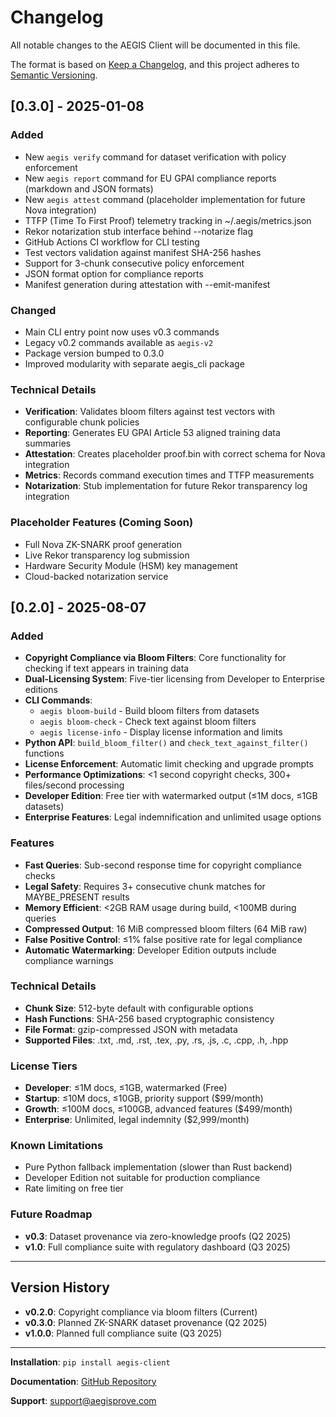 # Changelog

All notable changes to the AEGIS Client will be documented in this file.

The format is based on [Keep a Changelog](https://keepachangelog.com/en/1.0.0/),
and this project adheres to [Semantic Versioning](https://semver.org/spec/v2.0.0.html).

## [0.3.0] - 2025-01-08

### Added
- New `aegis verify` command for dataset verification with policy enforcement
- New `aegis report` command for EU GPAI compliance reports (markdown and JSON formats)
- New `aegis attest` command (placeholder implementation for future Nova integration)
- TTFP (Time To First Proof) telemetry tracking in ~/.aegis/metrics.json
- Rekor notarization stub interface behind --notarize flag
- GitHub Actions CI workflow for CLI testing
- Test vectors validation against manifest SHA-256 hashes
- Support for 3-chunk consecutive policy enforcement
- JSON format option for compliance reports
- Manifest generation during attestation with --emit-manifest

### Changed
- Main CLI entry point now uses v0.3 commands
- Legacy v0.2 commands available as `aegis-v2`
- Package version bumped to 0.3.0
- Improved modularity with separate aegis_cli package

### Technical Details
- **Verification**: Validates bloom filters against test vectors with configurable chunk policies
- **Reporting**: Generates EU GPAI Article 53 aligned training data summaries
- **Attestation**: Creates placeholder proof.bin with correct schema for Nova integration
- **Metrics**: Records command execution times and TTFP measurements
- **Notarization**: Stub implementation for future Rekor transparency log integration

### Placeholder Features (Coming Soon)
- Full Nova ZK-SNARK proof generation
- Live Rekor transparency log submission
- Hardware Security Module (HSM) key management
- Cloud-backed notarization service

## [0.2.0] - 2025-08-07

### Added
- **Copyright Compliance via Bloom Filters**: Core functionality for checking if text appears in training data
- **Dual-Licensing System**: Five-tier licensing from Developer to Enterprise editions
- **CLI Commands**: 
  - `aegis bloom-build` - Build bloom filters from datasets
  - `aegis bloom-check` - Check text against bloom filters
  - `aegis license-info` - Display license information and limits
- **Python API**: `build_bloom_filter()` and `check_text_against_filter()` functions
- **License Enforcement**: Automatic limit checking and upgrade prompts
- **Performance Optimizations**: <1 second copyright checks, 300+ files/second processing
- **Developer Edition**: Free tier with watermarked output (≤1M docs, ≤1GB datasets)
- **Enterprise Features**: Legal indemnification and unlimited usage options

### Features
- **Fast Queries**: Sub-second response time for copyright compliance checks
- **Legal Safety**: Requires 3+ consecutive chunk matches for MAYBE_PRESENT results
- **Memory Efficient**: <2GB RAM usage during build, <100MB during queries
- **Compressed Output**: 16 MiB compressed bloom filters (64 MiB raw)
- **False Positive Control**: ≤1% false positive rate for legal compliance
- **Automatic Watermarking**: Developer Edition outputs include compliance warnings

### Technical Details
- **Chunk Size**: 512-byte default with configurable options
- **Hash Functions**: SHA-256 based cryptographic consistency
- **File Format**: gzip-compressed JSON with metadata
- **Supported Files**: .txt, .md, .rst, .tex, .py, .rs, .js, .c, .cpp, .h, .hpp

### License Tiers
- **Developer**: ≤1M docs, ≤1GB, watermarked (Free)
- **Startup**: ≤10M docs, ≤10GB, priority support ($99/month)  
- **Growth**: ≤100M docs, ≤100GB, advanced features ($499/month)
- **Enterprise**: Unlimited, legal indemnity ($2,999/month)

### Known Limitations
- Pure Python fallback implementation (slower than Rust backend)
- Developer Edition not suitable for production compliance
- Rate limiting on free tier

### Future Roadmap
- **v0.3**: Dataset provenance via zero-knowledge proofs (Q2 2025)
- **v1.0**: Full compliance suite with regulatory dashboard (Q3 2025)

---

## Version History

- **v0.2.0**: Copyright compliance via bloom filters (Current)
- **v0.3.0**: Planned ZK-SNARK dataset provenance (Q2 2025)
- **v1.0.0**: Planned full compliance suite (Q3 2025)

---

**Installation**: `pip install aegis-client`

**Documentation**: [GitHub Repository](https://github.com/Aegis-Testing-Technologies/aegis-techspike)

**Support**: support@aegisprove.com
